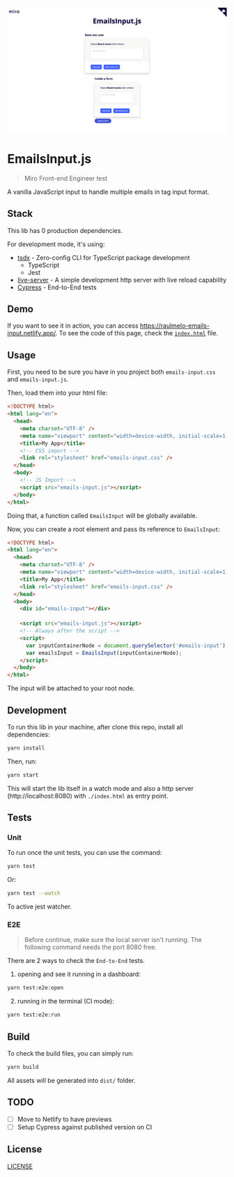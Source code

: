 ![Demo](./media/lib-feature.png)

# EmailsInput.js

> Miro Front-end Engineer test

A vanilla JavaScript input to handle multiple emails in tag input format.

## Stack

This lib has 0 production dependencies.

For development mode, it's using:

- [tsdx](https://github.com/formium/tsdx) - Zero-config CLI for TypeScript package development
  - TypeScript
  - Jest
- [live-server](https://www.npmjs.com/package/live-server) - A simple development http server with live reload capability
- [Cypress](https://www.cypress.io/) - End-to-End tests

## Demo

If you want to see it in action, you can access https://raulmelo-emails-input.netlify.app/. To see the code of this page, check the [`index.html`](./index.html) file.

## Usage

First, you need to be sure you have in you project both `emails-input.css` and `emails-input.js`.

Then, load them into your html file:

```html
<!DOCTYPE html>
<html lang="en">
  <head>
    <meta charset="UTF-8" />
    <meta name="viewport" content="width=device-width, initial-scale=1.0" />
    <title>My App</title>
    <!-- CSS import -->
    <link rel="stylesheet" href="emails-input.css" />
  </head>
  <body>
    <!-- JS Import -->
    <script src="emails-input.js"></script>
  </body>
</html>
```

Doing that, a function called `EmailsInput` will be globally available.

Now, you can create a root element and pass its reference to `EmailsInput`:

```html
<!DOCTYPE html>
<html lang="en">
  <head>
    <meta charset="UTF-8" />
    <meta name="viewport" content="width=device-width, initial-scale=1.0" />
    <title>My App</title>
    <link rel="stylesheet" href="emails-input.css" />
  </head>
  <body>
    <div id="emails-input"></div>

    <script src="emails-input.js"></script>
    <!-- Always after the script -->
    <script>
      var inputContainerNode = document.querySelector('#emails-input');
      var emailsInput = EmailsInput(inputContainerNode);
    </script>
  </body>
</html>
```

The input will be attached to your root node.

## Development

To run this lib in your machine, after clone this repo, install all dependencies:

```bash
yarn install
```

Then, run:

```bash
yarn start
```

This will start the lib itself in a watch mode and also a http server (http://localhost:8080) with `./index.html` as entry point.

## Tests

### Unit

To run once the unit tests, you can use the command:

```bash
yarn test
```

Or:

```bash
yarn test --watch
```

To active jest watcher.

### E2E

> Before continue, make sure the local server isn't running. The following command needs the port 8080 free.

There are 2 ways to check the `End-to-End` tests.

1. opening and see it running in a dashboard:

```bash
yarn test:e2e:open
```

2. running in the terminal (CI mode):

```bash
yarn test:e2e:run
```

## Build

To check the build files, you can simply run:

```bash
yarn build
```

All assets will be generated into `dist/` folder.

## TODO

- [ ] Move to Netlify to have previews
- [ ] Setup Cypress against published version on CI

## License

[LICENSE]('./LICENSE')
